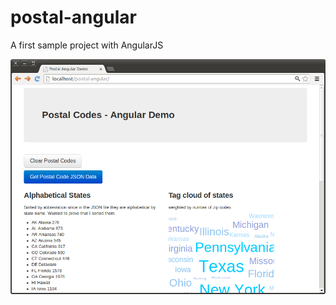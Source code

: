 postal-angular
==============

A first sample project with AngularJS

![example output](Postal_Angular_Demo.png)